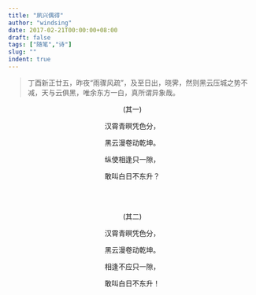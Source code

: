 ```yaml
---
title: "夙兴偶得"
author: "windsing"
date: 2017-02-21T00:00:00+08:00
draft: false
tags: ["随笔","诗"]
slug: ""
indent: true
---
```


>丁酉新正廿五，昨夜“雨骤风疏”，及至日出，晓霁，然则黑云压城之势不减，天与云俱黑，唯余东方一白，真所谓异象哉。
<!--more-->

<center>(其一)<p>
<center>汉霄青暝凭色分，<p>
<center>黑云漫卷动乾坤。<p>
<center>纵使相逢只一隙，<p>
<center>敢叫白日不东升？<p>
<br>
<br>
<center>(其二)<p>
<center>汉霄青暝凭色分，<p>
<center>黑云漫卷动乾坤。<p>
<center>相逢不应只一隙，<p>
<center>敢叫白日不东升！<p>
